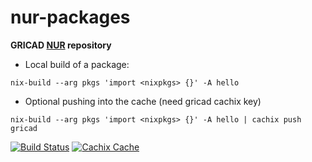 # nur-packages

**GRICAD [NUR](https://github.com/nix-community/NUR) repository**

* Local build of a package:

```
nix-build --arg pkgs 'import <nixpkgs> {}' -A hello
```

* Optional pushing into the cache (need gricad cachix key)

```
nix-build --arg pkgs 'import <nixpkgs> {}' -A hello | cachix push gricad
```



[![Build Status](https://travis-ci.com/Gricad/nur-packages.svg?branch=master)](https://travis-ci.com/Gricad/nur-packages)
[![Cachix Cache](https://img.shields.io/badge/cachix-gricad-blue.svg)](https://gricad.cachix.org)


